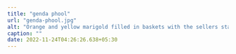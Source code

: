 ```yaml
---
title: "genda phool"
url: "genda-phool.jpg"
alt: "Orange and yellow marigold filled in baskets with the sellers standing in the background"
caption: ""
date: 2022-11-24T04:26:26.638+05:30
---
```

